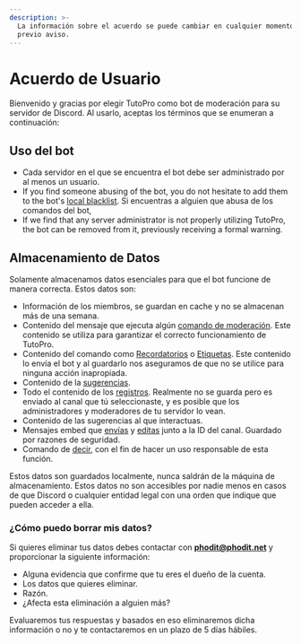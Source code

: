 ```yaml
---
description: >-
  La información sobre el acuerdo se puede cambiar en cualquier momento con
  previo aviso.
---
```


# Acuerdo de Usuario

Bienvenido y gracias por elegir TutoPro como bot de moderación para su servidor de Discord. Al usarlo, aceptas los términos que se enumeran a continuación:

## Uso del bot

* Cada servidor en el que se encuentra el bot debe ser administrado por al menos un usuario.
* If you find someone abusing of the bot, you do not hesitate to add them to the bot's [local blacklist](https://github.com/cosmmy02/tpes/blob/main/page-1/broken-reference/README.md). Si encuentras a alguien que abusa de los comandos del bot,
* If we find that any server administrator is not properly utilizing TutoPro, the bot can be removed from it, previously receiving a formal warning.

## Almacenamiento de Datos

Solamente almacenamos datos esenciales para que el bot funcione de manera correcta. Estos datos son:

* Información de los miembros, se guardan en cache y no se almacenan más de una semana.
* Contenido del mensaje que ejecuta algún [comando de moderación](https://github.com/cosmmy02/tpes/blob/main/page-1/broken-reference/README.md). Este contenido se utiliza para garantizar el correcto funcionamiento de TutoPro.
* Contenido del comando como [Recordatorios](https://github.com/cosmmy02/tpes/blob/main/page-1/broken-reference/README.md) o [Etiquetas](https://github.com/cosmmy02/tpes/blob/main/page-1/broken-reference/README.md). Este contenido lo envía el bot y al guardarlo nos aseguramos de que no se utilice para ninguna acción inapropiada.
* Contenido de la [sugerencias](https://github.com/cosmmy02/tpes/blob/main/page-1/broken-reference/README.md).
* Todo el contenido de los [registros](https://github.com/cosmmy02/tpes/blob/main/page-1/broken-reference/README.md). Realmente no se guarda pero es enviado al canal que tú seleccionaste, y es posible que los administradores y moderadores de tu servidor lo vean.
* Contenido de las sugerencias al que interactuas.
* Mensajes embed que [envías](https://github.com/cosmmy02/tpes/blob/main/page-1/broken-reference/README.md) y [editas](https://github.com/cosmmy02/tpes/blob/main/page-1/broken-reference/README.md) junto a la ID del canal. Guardado por razones de seguridad.
* Comando de [decir](https://github.com/cosmmy02/tpes/blob/main/page-1/broken-reference/README.md), con el fin de hacer un uso responsable de esta función.

Estos datos son guardados localmente, nunca saldrán de la máquina de almacenamiento. Estos datos no son accesibles por nadie menos en casos de que Discord o cualquier entidad legal con una orden que indique que pueden acceder a ella.

### ¿Cómo puedo borrar mis datos?

Si quieres eliminar tus datos debes contactar con **phodit@phodit.net** y proporcionar la siguiente información:

* Alguna evidencia que confirme que tu eres el dueño de la cuenta.
* Los datos que quieres eliminar.
* Razón.
* ¿Afecta esta eliminación a alguien más?

Evaluaremos tus respuestas y basados en eso eliminaremos dicha información o no y te contactaremos en un plazo de 5 días hábiles.
